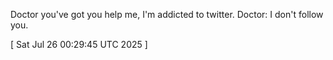  
Doctor you've got you help me, I'm addicted to twitter. Doctor: I don't follow you.
 
[ 
Sat Jul 26 00:29:45 UTC 2025
 ]
